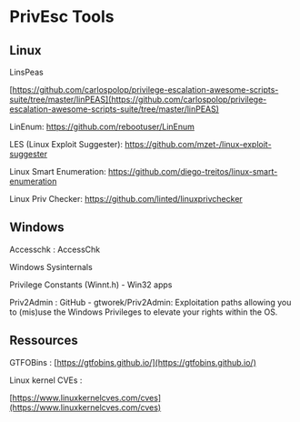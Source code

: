 # PrivEsc Tools

## Linux
LinsPeas

[https://github.com/carlospolop/privilege-escalation-awesome-scripts-suite/tree/master/linPEAS](https://github.com/carlospolop/privilege-escalation-awesome-scripts-suite/tree/master/linPEAS)

LinEnum: https://github.com/rebootuser/LinEnum

LES (Linux Exploit Suggester): https://github.com/mzet-/linux-exploit-suggester

Linux Smart Enumeration: https://github.com/diego-treitos/linux-smart-enumeration

Linux Priv Checker: https://github.com/linted/linuxprivchecker


## Windows

Accesschk : AccessChk

Windows Sysinternals 

Privilege
Constants (Winnt.h) - Win32 apps

Priv2Admin : GitHub - gtworek/Priv2Admin:
Exploitation paths allowing you to (mis)use the Windows Privileges to elevate
your rights within the OS.

## Ressources

GTFOBins : [https://gtfobins.github.io/](https://gtfobins.github.io/)

Linux kernel CVEs :

[https://www.linuxkernelcves.com/cves](https://www.linuxkernelcves.com/cves)